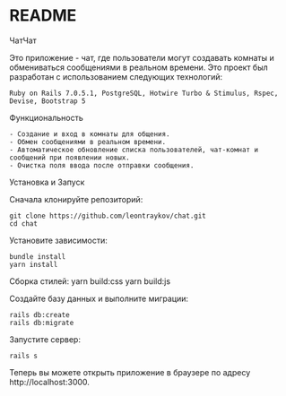 # README

ЧатЧат

Это приложение - чат, где пользователи могут создавать комнаты и обмениваться сообщениями в реальном времени. Это проект был разработан с использованием следующих технологий:

    Ruby on Rails 7.0.5.1, PostgreSQL, Hotwire Turbo & Stimulus, Rspec, Devise, Bootstrap 5

Функциональность

    - Создание и вход в комнаты для общения.
    - Обмен сообщениями в реальном времени.
    - Автоматическое обновление списка пользователей, чат-комнат и сообщений при появлении новых.
    - Очистка поля ввода после отправки сообщения.

Установка и Запуск

Сначала клонируйте репозиторий:

    git clone https://github.com/leontraykov/chat.git
    cd chat

Установите зависимости:

    bundle install
    yarn install

Сборка стилей:
    yarn build:css
    yarn build:js

Создайте базу данных и выполните миграции:

    rails db:create
    rails db:migrate

Запустите сервер:

    rails s

Теперь вы можете открыть приложение в браузере по адресу http://localhost:3000.
